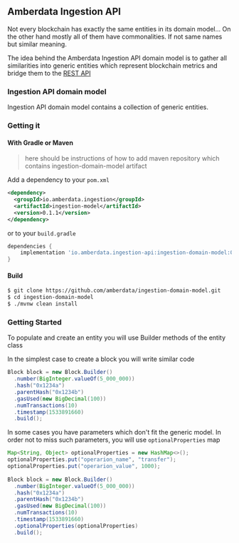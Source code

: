## Amberdata Ingestion API

Not every blockchain has exactly the same entities in its domain model... On the other hand mostly all of them have commonalities. If not same names but similar meaning. 

The idea behind the Amberdata Ingestion API domain model is to gather all similarities 
into generic entities which represent blockchain metrics and bridge them to the [REST API](https://blockchains.amberdata.io/api/v1/spec)


### Ingestion API domain model

Ingestion API domain model contains a collection of generic entities.


### Getting it

#### With Gradle or Maven

> here should be instructions of how to add maven repository which contains ingestion-domain-model artifact

Add a dependency to your `pom.xml` 

```xml
<dependency>
  <groupId>io.amberdata.ingestion</groupId>
  <artifactId>ingestion-model</artifactId>
  <version>0.1.1</version>
</dependency>

```

or to your `build.gradle`

```gradle
dependencies {
    implementation 'io.amberdata.ingestion-api:ingestion-domain-model:0.1.1'
}
```

#### Build

```sh
$ git clone https://github.com/amberdata/ingestion-domain-model.git
$ cd ingestion-domain-model
$ ./mvnw clean install
```

### Getting Started

To populate and create an entity you will use Builder methods of the entity class

In the simplest case to create a block you will write similar code
                                
```java
Block block = new Block.Builder()
  .number(BigInteger.valueOf(5_000_000))
  .hash("0x1234a")
  .parentHash("0x1234b")
  .gasUsed(new BigDecimal(100))
  .numTransactions(10)
  .timestamp(1533891660)
  .build();
```

In some cases you have parameters which don't fit the generic model. In order not to miss such parameters, you will use `optionalProperties` map

```java
Map<String, Object> optionalProperties = new HashMap<>();
optionalProperties.put("operarion_name", "transfer");
optionalProperties.put("operarion_value", 1000);
        
Block block = new Block.Builder()
  .number(BigInteger.valueOf(5_000_000))
  .hash("0x1234a")
  .parentHash("0x1234b")
  .gasUsed(new BigDecimal(100))
  .numTransactions(10)
  .timestamp(1533891660)
  .optionalProperties(optionalProperties)
  .build();
```

